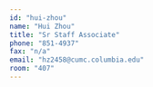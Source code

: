 ```yaml
---
id: "hui-zhou"
name: "Hui Zhou"
title: "Sr Staff Associate"
phone: "851-4937"
fax: "n/a"
email: "hz2458@cumc.columbia.edu"
room: "407"
---
```

